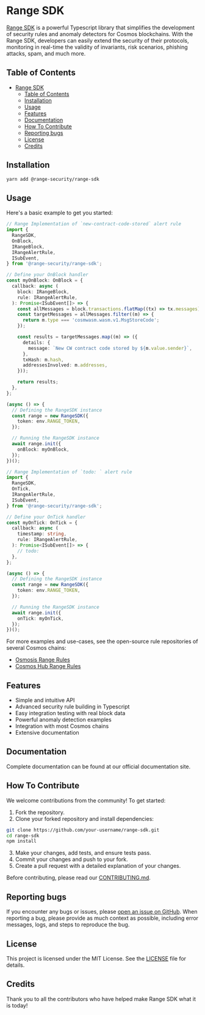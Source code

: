 # Range SDK

[Range SDK](https://www.npmjs.com/package/@range-security/range-sdk) is a powerful Typescript library that simplifies the development of security rules and anomaly detectors for Cosmos blockchains. With the Range SDK, developers can easily extend the security of their protocols, monitoring in real-time the validity of invariants, risk scenarios, phishing attacks, spam, and much more.

## Table of Contents

- [Range SDK](#range-sdk)
  - [Table of Contents](#table-of-contents)
  - [Installation](#installation)
  - [Usage](#usage)
  - [Features](#features)
  - [Documentation](#documentation)
  - [How To Contribute](#how-to-contribute)
  - [Reporting bugs](#reporting-bugs)
  - [License](#license)
  - [Credits](#credits)

## Installation

```bash
yarn add @range-security/range-sdk
```

## Usage

Here's a basic example to get you started:

```typescript
// Range Implementation of `new-contract-code-stored` alert rule
import {
  RangeSDK,
  OnBlock,
  IRangeBlock,
  IRangeAlertRule,
  ISubEvent,
} from '@range-security/range-sdk';

// Define your OnBlock handler
const myOnBlock: OnBlock = {
  callback: async (
    block: IRangeBlock,
    rule: IRangeAlertRule,
  ): Promise<ISubEvent[]> => {
    const allMessages = block.transactions.flatMap((tx) => tx.messages);
    const targetMessages = allMessages.filter((m) => {
      return m.type === 'cosmwasm.wasm.v1.MsgStoreCode';
    });

    const results = targetMessages.map((m) => ({
      details: {
        message: `New CW contract code stored by ${m.value.sender}`,
      },
      txHash: m.hash,
      addressesInvolved: m.addresses,
    }));

    return results;
  },
};

(async () => {
  // Defining the RangeSDK instance
  const range = new RangeSDK({
    token: env.RANGE_TOKEN,
  });

  // Running the RangeSDK instance
  await range.init({
    onBlock: myOnBlock,
  });
})();
```

```typescript
// Range Implementation of `todo: ` alert rule
import {
  RangeSDK,
  OnTick,
  IRangeAlertRule,
  ISubEvent,
} from '@range-security/range-sdk';

// Define your OnTick handler
const myOnTick: OnTick = {
  callback: async (
    timestamp: string,
    rule: IRangeAlertRule,
  ): Promise<ISubEvent[]> => {
    // todo:
  },
};

(async () => {
  // Defining the RangeSDK instance
  const range = new RangeSDK({
    token: env.RANGE_TOKEN,
  });

  // Running the RangeSDK instance
  await range.init({
    onTick: myOnTick,
  });
})();
```

For more examples and use-cases, see the open-source rule repositories of several Cosmos chains:

- [Osmosis Range Rules](https://github.com/rangesecurity/osmosis-range-rules)
- [Cosmos Hub Range Rules](https://github.com/rangesecurity/cosmos-range-rules)

## Features

- Simple and intuitive API
- Advanced security rule building in Typescript
- Easy integration testing with real block data
- Powerful anomaly detection examples
- Integration with most Cosmos chains
- Extensive documentation

## Documentation

Complete documentation can be found at our official documentation site.

## How To Contribute

We welcome contributions from the community! To get started:

1. Fork the repository.
2. Clone your forked repository and install dependencies:

```bash
git clone https://github.com/your-username/range-sdk.git
cd range-sdk
npm install
```

3. Make your changes, add tests, and ensure tests pass.
4. Commit your changes and push to your fork.
5. Create a pull request with a detailed explanation of your changes.

Before contributing, please read our [CONTRIBUTING.md](link).

## Reporting bugs

If you encounter any bugs or issues, please [open an issue on GitHub](link). When reporting a bug, please provide as much context as possible, including error messages, logs, and steps to reproduce the bug.

## License

This project is licensed under the MIT License. See the [LICENSE](link) file for details.

## Credits

Thank you to all the contributors who have helped make Range SDK what it is today!
